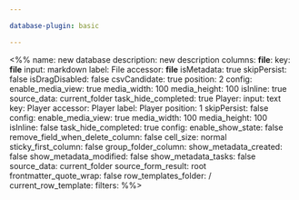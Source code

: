 ```yaml
---

database-plugin: basic

---
```


<%%
name: new database
description: new description
columns:
  __file__:
    key: __file__
    input: markdown
    label: File
    accessor: __file__
    isMetadata: true
    skipPersist: false
    isDragDisabled: false
    csvCandidate: true
    position: 2
    config:
      enable_media_view: true
      media_width: 100
      media_height: 100
      isInline: true
      source_data: current_folder
      task_hide_completed: true
  Player:
    input: text
    key: Player
    accessor: Player
    label: Player
    position: 1
    skipPersist: false
    config:
      enable_media_view: true
      media_width: 100
      media_height: 100
      isInline: false
      task_hide_completed: true
config:
  enable_show_state: false
  remove_field_when_delete_column: false
  cell_size: normal
  sticky_first_column: false
  group_folder_column: 
  show_metadata_created: false
  show_metadata_modified: false
  show_metadata_tasks: false
  source_data: current_folder
  source_form_result: root
  frontmatter_quote_wrap: false
  row_templates_folder: /
  current_row_template: 
filters:
%%>